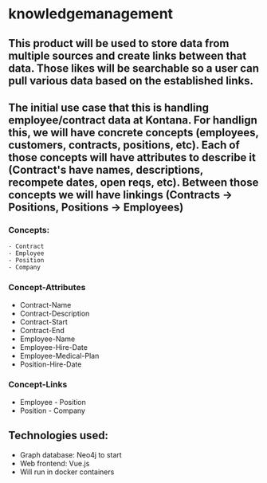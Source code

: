 # knowledgemanagement

## This product will be used to store data from multiple sources and create links between that data. Those likes will be searchable so a user can pull various data based on the established links.

## The initial use case that this is handling employee/contract data at Kontana. For handlign this, we will have concrete concepts (employees, customers, contracts, positions, etc). Each of those concepts will have attributes to describe it (Contract's have names, descriptions, recompete dates, open reqs, etc). Between those concepts we will have linkings (Contracts -> Positions, Positions -> Employees) 

### Concepts:
    - Contract
    - Employee
    - Position
    - Company

### Concept-Attributes
- Contract-Name
- Contract-Description
- Contract-Start
- Contract-End
- Employee-Name
- Employee-Hire-Date
- Employee-Medical-Plan
- Position-Hire-Date

### Concept-Links
- Employee - Position
- Position - Company

## Technologies used:
 - Graph database: Neo4j to start
 - Web frontend: Vue.js
 - Will run in docker containers
